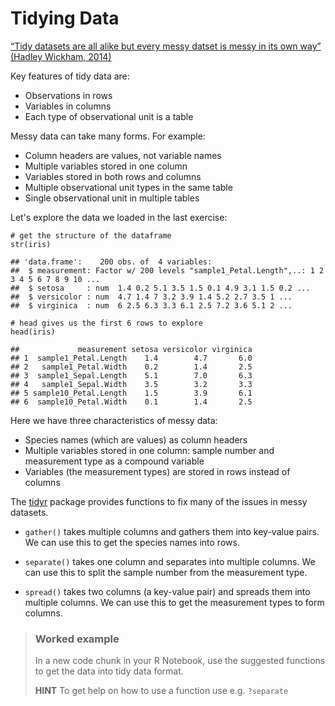 Tidying Data
============

[“Tidy datasets are all alike but every messy datset is messy in its own
way” (Hadley Wickham,
2014)](http://vita.had.co.nz/papers/tidy-data.html)

Key features of tidy data are:

-   Observations in rows
-   Variables in columns
-   Each type of observational unit is a table

Messy data can take many forms. For example:

-   Column headers are values, not variable names
-   Multiple variables stored in one column
-   Variables stored in both rows and columns
-   Multiple observational unit types in the same table
-   Single observational unit in multiple tables

Let's explore the data we loaded in the last exercise:

    # get the structure of the dataframe
    str(iris)

    ## 'data.frame':    200 obs. of  4 variables:
    ##  $ measurement: Factor w/ 200 levels "sample1_Petal.Length",..: 1 2 3 4 5 6 7 8 9 10 ...
    ##  $ setosa     : num  1.4 0.2 5.1 3.5 1.5 0.1 4.9 3.1 1.5 0.2 ...
    ##  $ versicolor : num  4.7 1.4 7 3.2 3.9 1.4 5.2 2.7 3.5 1 ...
    ##  $ virginica  : num  6 2.5 6.3 3.3 6.1 2.5 7.2 3.6 5.1 2 ...

    # head gives us the first 6 rows to explore 
    head(iris)

    ##             measurement setosa versicolor virginica
    ## 1  sample1_Petal.Length    1.4        4.7       6.0
    ## 2   sample1_Petal.Width    0.2        1.4       2.5
    ## 3  sample1_Sepal.Length    5.1        7.0       6.3
    ## 4   sample1_Sepal.Width    3.5        3.2       3.3
    ## 5 sample10_Petal.Length    1.5        3.9       6.1
    ## 6  sample10_Petal.Width    0.1        1.4       2.5

Here we have three characteristics of messy data:

-   Species names (which are values) as column headers
-   Multiple variables stored in one column: sample number and
    measurement type as a compound variable
-   Variables (the measurement types) are stored in rows instead of
    columns

The [tidyr](https://blog.rstudio.org/2014/07/22/introducing-tidyr/)
package provides functions to fix many of the issues in messy datasets.

-   `gather()` takes multiple columns and gathers them into
    key-value pairs. We can use this to get the species names into rows.

-   `separate()` takes one column and separates into multiple columns.
    We can use this to split the sample number from the
    measurement type.

-   `spread()` takes two columns (a key-value pair) and spreads them
    into multiple columns. We can use this to get the measurement types
    to form columns.

> ### Worked example
>
> In a new code chunk in your R Notebook, use the suggested functions to
> get the data into tidy data format.
>
> **HINT** To get help on how to use a function use e.g. `?separate`
